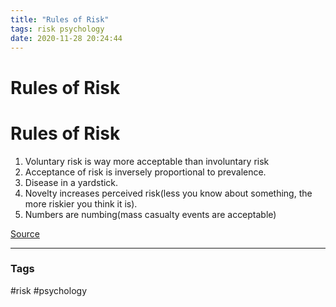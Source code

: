 ```yaml
---
title: "Rules of Risk"
tags: risk psychology
date: 2020-11-28 20:24:44
---
```


# Rules of Risk

# Rules of Risk

1. Voluntary risk is way more acceptable than involuntary risk
2. Acceptance of risk is inversely proportional to prevalence.
3. Disease in a yardstick.
4. Novelty increases perceived risk(less you know about something, the more riskier you think it is).
5. Numbers are numbing(mass casualty events are acceptable)

[Source](https://www.youtube.com/watch?v=NtX-Ibi21tU)

---
### Tags
#risk #psychology
